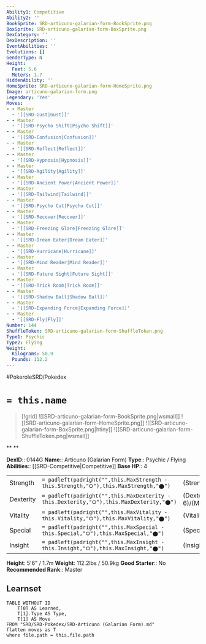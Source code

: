 ```yaml
---
Ability1: Competitive
Ability2: ''
BookSprite: SRD-articuno-galarian-form-BookSprite.png
BoxSprite: SRD-articuno-galarian-form-BoxSprite.png
DexCategory: ''
DexDescription: ''
EventAbilities: ''
Evolutions: []
GenderType: N
Height:
  Feet: 5.6
  Meters: 1.7
HiddenAbility: ''
HomeSprite: SRD-articuno-galarian-form-HomeSprite.png
Image: articuno-galarian-form.png
Legendary: 'Yes'
Moves:
- - Master
  - '[[SRD-Gust|Gust]]'
- - Master
  - '[[SRD-Psycho Shift|Psycho Shift]]'
- - Master
  - '[[SRD-Confusion|Confusion]]'
- - Master
  - '[[SRD-Reflect|Reflect]]'
- - Master
  - '[[SRD-Hypnosis|Hypnosis]]'
- - Master
  - '[[SRD-Agility|Agility]]'
- - Master
  - '[[SRD-Ancient Power|Ancient Power]]'
- - Master
  - '[[SRD-Tailwind|Tailwind]]'
- - Master
  - '[[SRD-Psycho Cut|Psycho Cut]]'
- - Master
  - '[[SRD-Recover|Recover]]'
- - Master
  - '[[SRD-Freezing Glare|Freezing Glare]]'
- - Master
  - '[[SRD-Dream Eater|Dream Eater]]'
- - Master
  - '[[SRD-Hurricane|Hurricane]]'
- - Master
  - '[[SRD-Mind Reader|Mind Reader]]'
- - Master
  - '[[SRD-Future Sight|Future Sight]]'
- - Master
  - '[[SRD-Trick Room|Trick Room]]'
- - Master
  - '[[SRD-Shadow Ball|Shadow Ball]]'
- - Master
  - '[[SRD-Expanding Force|Expanding Force]]'
- - Master
  - '[[SRD-Fly|Fly]]'
Number: 144
ShuffleToken: SRD-articuno-galarian-form-ShuffleToken.png
Type1: Psychic
Type2: Flying
Weight:
  Kilograms: 50.9
  Pounds: 112.2
---
```


#PokeroleSRD/Pokedex

# `= this.name`

> [!grid]
> ![[SRD-articuno-galarian-form-BookSprite.png|wsmall]]
> ![[SRD-articuno-galarian-form-HomeSprite.png]]
> ![[SRD-articuno-galarian-form-BoxSprite.png|htiny]]
> ![[SRD-articuno-galarian-form-ShuffleToken.png|wsmall]]


**
**

**DexID**:: 0144G
**Name**:: Articuno (Galarian Form)
**Type**:: Psychic / Flying
**Abilities**:: [[SRD-Competitive|Competitive]]
**Base HP**:: 4

|           |                                                                                        |                                          |
| --------- | -------------------------------------------------------------------------------------- | ---------------------------------------- |
| Strength  | `= padleft(padright("",this.MaxStrength - this.Strength,"⭘"),this.MaxStrength,"⬤")`    | (Strength::5)/(MaxStrength::5)   |
| Dexterity | `= padleft(padright("",this.MaxDexterity - this.Dexterity,"⭘"),this.MaxDexterity,"⬤")` | (Dexterity:: 6)/(MaxDexterity::6) |
| Vitality  | `= padleft(padright("",this.MaxVitality - this.Vitality,"⭘"),this.MaxVitality,"⬤")`    | (Vitality::5)/(MaxVitality::5)   |
| Special   | `= padleft(padright("",this.MaxSpecial - this.Special,"⭘"),this.MaxSpecial,"⬤")`       | (Special::7)/(MaxSpecial::7)     |
| Insight   | `= padleft(padright("",this.MaxInsight - this.Insight,"⭘"),this.MaxInsight,"⬤")`       | (Insight::6)/(MaxInsight::6)     |

**Height**: 5'6" / 1.7m
**Weight**: 112.2lbs / 50.9kg
**Good Starter**:: No
**Recommended Rank**:: Master

## Learnset

```dataview
TABLE WITHOUT ID
    T[0] AS Learned,
    T[1].Type AS Type,
    T[1] AS Move
FROM "SRD/SRD-Pokedex/SRD-Articuno (Galarian Form).md"
flatten moves as T
where file.path = this.file.path
```
